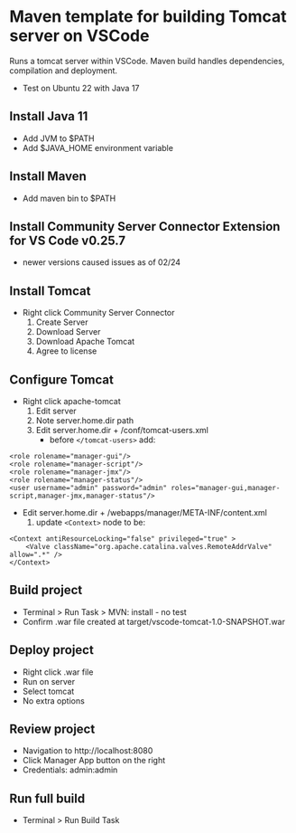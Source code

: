 # Maven template for building Tomcat server on VSCode
Runs a tomcat server within VSCode.  Maven build handles dependencies, compilation and deployment.
* Test on Ubuntu 22 with Java 17
## Install Java 11
* Add JVM to $PATH
* Add $JAVA_HOME environment variable
## Install Maven
* Add maven bin to $PATH
## Install Community Server Connector Extension for VS Code  v0.25.7
* newer versions caused issues as of 02/24
## Install Tomcat
* Right click Community Server Connector
    1. Create Server
    2. Download Server
    3. Download Apache Tomcat
    4. Agree to license
## Configure Tomcat
* Right click apache-tomcat
    1. Edit server
    2. Note server.home.dir path
    3. Edit server.home.dir + /conf/tomcat-users.xml
        - before `</tomcat-users>` add:
```        
<role rolename="manager-gui"/>
<role rolename="manager-script"/>
<role rolename="manager-jmx"/>
<role rolename="manager-status"/>
<user username="admin" password="admin" roles="manager-gui,manager-script,manager-jmx,manager-status"/>
```
* Edit server.home.dir + /webapps/manager/META-INF/content.xml
    1. update `<Context>` node to be:
```
<Context antiResourceLocking="false" privileged="true" >
    <Valve className="org.apache.catalina.valves.RemoteAddrValve" allow=".*" />
</Context>
```
## Build project
* Terminal > Run Task > MVN: install - no test
* Confirm .war file created at target/vscode-tomcat-1.0-SNAPSHOT.war
## Deploy project
* Right click .war file
* Run on server
* Select tomcat
* No extra options
## Review project
* Navigation to http://localhost:8080
* Click Manager App button on the right
* Credentials: admin:admin
## Run full build
* Terminal > Run Build Task
